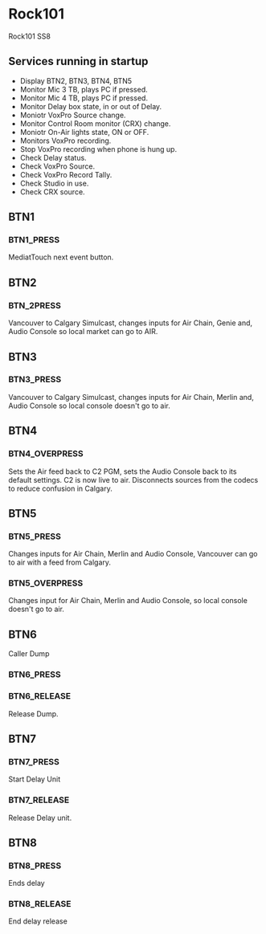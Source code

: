 # Rock101
Rock101 SS8

## Services running in startup
- Display BTN2, BTN3, BTN4, BTN5
- Monitor Mic 3 TB, plays PC if pressed.
- Monitor Mic 4 TB, plays PC if pressed.
- Monitor Delay box state, in or out of Delay.
- Moniotr VoxPro Source change.
- Monitor Control Room monitor (CRX) change.
- Moniotr On-Air lights state, ON or OFF.
- Monitors VoxPro recording.
- Stop VoxPro recording when phone is hung up.
- Check Delay status.
- Check VoxPro Source.
- Check VoxPro Record Tally.
- Check Studio in use.
- Check CRX source.


## BTN1
### BTN1_PRESS
MediatTouch next event button.

## BTN2
### BTN_2PRESS
Vancouver to Calgary Simulcast, changes inputs for Air Chain, Genie and, Audio Console so local market can go to AIR.

## BTN3
### BTN3_PRESS
Vancouver to Calgary Simulcast, changes inputs for Air Chain, Merlin and, Audio Console so local console doesn't go to air.

## BTN4
### BTN4_OVERPRESS 
Sets the Air feed back to C2 PGM, sets the Audio Console back to its default settings. C2 is now live to air. Disconnects sources from the codecs to reduce confusion in Calgary. 

## BTN5
### BTN5_PRESS
Changes inputs for Air Chain, Merlin and Audio Console, Vancouver can go to air with a feed from Calgary.

### BTN5_OVERPRESS
Changes input for Air Chain, Merlin and Audio Console, so local console doesn't go to air. 

## BTN6
Caller Dump
### BTN6_PRESS

### BTN6_RELEASE
Release Dump.

## BTN7
### BTN7_PRESS
Start Delay Unit

### BTN7_RELEASE
Release Delay unit.

## BTN8
### BTN8_PRESS
Ends delay

### BTN8_RELEASE
End delay release
